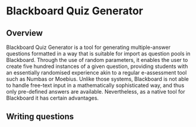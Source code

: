# Blackboard Quiz Generator
## Overview
Blackboard Quiz Generator is a tool for generating multiple-answer questions formatted in a way that is suitable for import as question pools in Blackboard. Through the use of random parameters, it enables the user to create five hundred instances of a given question, providing students with an essentially randomised experience akin to a regular e-assessment tool such as Numbas or Moebius. Unlike those systems, Blackboard is not able to handle free-text input in a mathematically sophisticated way, and thus only pre-defined answers are available. Nevertheless, as a native tool for Blackboard it has certain advantages.
## Writing questions
